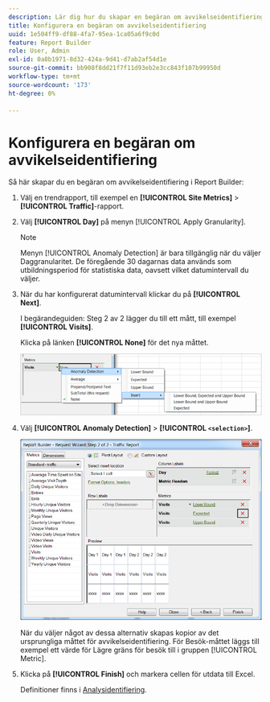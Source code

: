 ```yaml
---
description: Lär dig hur du skapar en begäran om avvikelseidentifiering i Report Builder.
title: Konfigurera en begäran om avvikelseidentifiering
uuid: 1e504ff9-df88-4fa7-95ea-1ca05a6f9c0d
feature: Report Builder
role: User, Admin
exl-id: 0a8b1971-8d32-424a-9d41-d7ab2af54d1e
source-git-commit: bb908f8dd21f7f11d93eb2e3cc843f107b99950d
workflow-type: tm+mt
source-wordcount: '173'
ht-degree: 0%

---
```


# Konfigurera en begäran om avvikelseidentifiering

Så här skapar du en begäran om avvikelseidentifiering i Report Builder:

1. Välj en trendrapport, till exempel en **[!UICONTROL Site Metrics]** > **[!UICONTROL Traffic]**-rapport.
1. Välj **[!UICONTROL Day]** på menyn [!UICONTROL Apply Granularity].

   >[!NOTE]
   >
   >Menyn [!UICONTROL Anomaly Detection] är bara tillgänglig när du väljer Daggranularitet. De föregående 30 dagarnas data används som utbildningsperiod för statistiska data, oavsett vilket datumintervall du väljer.

1. När du har konfigurerat datumintervall klickar du på **[!UICONTROL Next]**.

   I begärandeguiden: Steg 2 av 2 lägger du till ett mått, till exempel **[!UICONTROL Visits]**.

   Klicka på länken **[!UICONTROL None]** för det nya måttet.

   ![Skärmbild som visar avvikelseidentifiering infogar och infogar sedan alternativ för nedre och övre gräns och förväntas.](assets/anomaly_select.png)

1. Välj **[!UICONTROL Anomaly Detection]** > **[!UICONTROL `<selection>`]**.

   ![Skärmbild som visar Request Wizard Step 2 - Trafikrapport.](assets/anomaly_visit.png)

   När du väljer något av dessa alternativ skapas kopior av det ursprungliga måttet för avvikelseidentifiering. För Besök-måttet läggs till exempel ett värde för Lägre gräns för besök till i gruppen [!UICONTROL Metric].
1. Klicka på **[!UICONTROL Finish]** och markera cellen för utdata till Excel.

   Definitioner finns i [Analysidentifiering](/help/analyze/analysis-workspace/c-anomaly-detection/anomaly-detection.md).
